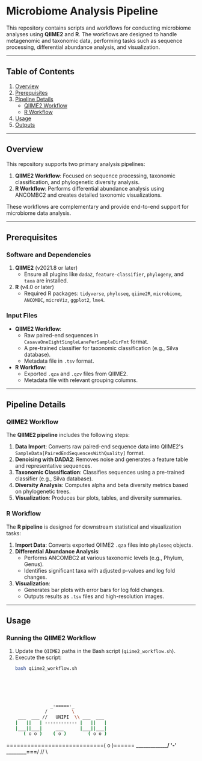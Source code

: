 # Microbiome Analysis Pipeline

This repository contains scripts and workflows for conducting microbiome analyses using **QIIME2** and **R**. The workflows are designed to handle metagenomic and taxonomic data, performing tasks such as sequence processing, differential abundance analysis, and visualization.

---

## Table of Contents
1. [Overview](#overview)
2. [Prerequisites](#prerequisites)
3. [Pipeline Details](#pipeline-details)
   - [QIIME2 Workflow](#qiime2-workflow)
   - [R Workflow](#r-workflow)
4. [Usage](#usage)
5. [Outputs](#outputs)

---

## Overview

This repository supports two primary analysis pipelines:
1. **QIIME2 Workflow**: Focused on sequence processing, taxonomic classification, and phylogenetic diversity analysis.
2. **R Workflow**: Performs differential abundance analysis using ANCOMBC2 and creates detailed taxonomic visualizations.

These workflows are complementary and provide end-to-end support for microbiome data analysis.

---

## Prerequisites

### Software and Dependencies
1. **QIIME2** (v2021.8 or later)
   - Ensure all plugins like `dada2`, `feature-classifier`, `phylogeny`, and `taxa` are installed.
2. **R** (v4.0 or later)
   - Required R packages: `tidyverse`, `phyloseq`, `qiime2R`, `microbiome`, `ANCOMBC`, `microViz`, `ggplot2`, `lme4`.

### Input Files
- **QIIME2 Workflow**:
  - Raw paired-end sequences in `CasavaOneEightSingleLanePerSampleDirFmt` format.
  - A pre-trained classifier for taxonomic classification (e.g., Silva database).
  - Metadata file in `.tsv` format.
- **R Workflow**:
  - Exported `.qza` and `.qzv` files from QIIME2.
  - Metadata file with relevant grouping columns.

---

## Pipeline Details

### QIIME2 Workflow
The **QIIME2 pipeline** includes the following steps:
1. **Data Import**: Converts raw paired-end sequence data into QIIME2's `SampleData[PairedEndSequencesWithQuality]` format.
2. **Denoising with DADA2**: Removes noise and generates a feature table and representative sequences.
3. **Taxonomic Classification**: Classifies sequences using a pre-trained classifier (e.g., Silva database).
4. **Diversity Analysis**: Computes alpha and beta diversity metrics based on phylogenetic trees.
5. **Visualization**: Produces bar plots, tables, and diversity summaries.

### R Workflow
The **R pipeline** is designed for downstream statistical and visualization tasks:
1. **Import Data**: Converts exported QIIME2 `.qza` files into `phyloseq` objects.
2. **Differential Abundance Analysis**:
   - Performs ANCOMBC2 at various taxonomic levels (e.g., Phylum, Genus).
   - Identifies significant taxa with adjusted p-values and log fold changes.
3. **Visualization**:
   - Generates bar plots with error bars for log fold changes.
   - Outputs results as `.tsv` files and high-resolution images.

---

## Usage

### Running the QIIME2 Workflow
1. Update the `QIIME2` paths in the Bash script (`qiime2_workflow.sh`).
2. Execute the script:
   ```bash
   bash qiime2_workflow.sh






                _-=====-_
              /         \
    ___  ___ //   UNIPI  \\ ___  ___
   |   ||   | ------------ |   ||   |
   |___||___|     ___      |___||___|
      ( o o )    ( o )        ( o o )
============================( o )======
    \_____________________/   '-'
     \________===________/
      //                 \\
